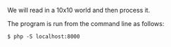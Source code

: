 We will read in a 10x10 world and then process it.

The program is run from the command line as follows:
```
$ php -S localhost:8000
```